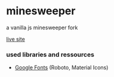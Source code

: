 # minesweeper
 a vanilla js minesweeper fork

[live site](https://snx888.github.io/minesweeper/)

### used libraries and ressources
- [Google Fonts](https://fonts.google.com/) (Roboto, Material Icons)
